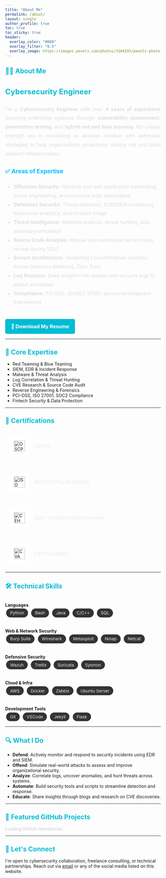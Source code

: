 ```yaml
---
title: "About Me"
permalink: /about/
layout: single
author_profile: true
toc: true
toc_sticky: true
header:
  overlay_color: "#000"
  overlay_filter: "0.5"
  overlay_image: https://images.pexels.com/photos/3184291/pexels-photo-3184291.jpeg
---
```


<style>
  h2 {
    color: #00bcd4 !important;
  }
  .skills-grid {
    display: grid;
    grid-template-columns: repeat(auto-fit, minmax(250px, 1fr));
    grid-gap: 2rem;
    margin-top: 2rem;
  }
  .skill-tag {
    background-color: #333;
    color: #eee;
    padding: 0.4rem 0.8rem;
    margin: 0.2rem;
    border-radius: 1.5rem;
    font-size: 0.85rem;
    display: inline-block;
  }
  .resume-button {
    display: inline-block;
    margin-top: 1.5rem;
    padding: 0.6rem 1.2rem;
    background-color: #00bcd4;
    color: white;
    border-radius: 5px;
    text-decoration: none;
    font-weight: bold;
    transition: background-color 0.3s ease;
  }
  .resume-button:hover {
    background-color: #0097a7;
  }
  .certifications-container {
    display: grid;
    grid-template-columns: repeat(auto-fit, minmax(280px, 1fr));
    gap: 1.5rem;
    margin-top: 1.5rem;
  }

  .cert-card {
    display: flex;
    align-items: center;
    gap: 1rem;
    background: rgba(255, 255, 255, 0.05);
    padding: 1rem;
    border-radius: 10px;
    transition: all 0.3s ease-in-out;
    box-shadow: 0 0 0 transparent;
  }

  .cert-card:hover {
    transform: scale(1.02);
    background: rgba(0, 191, 255, 0.1);
    box-shadow: 0 0 10px rgba(0, 191, 255, 0.2);
  }

  .cert-logo {
    width: 48px;
    height: 48px;
    background: white;
    border-radius: 8px;
    padding: 6px;
    display: flex;
    justify-content: center;
    align-items: center;
  }

  .cert-name {
    font-size: 1rem;
    font-weight: 600;
    color: #eee;
  }

  @media (max-width: 500px) {
    .cert-card {
      flex-direction: column;
      align-items: flex-start;
    }

    .cert-logo {
      margin-bottom: 0.5rem;
    }
  }
</style>

## 👨‍💻 About Me

<div style="color: #ddd; line-height: 1.8; font-size: 1.0rem;">

<h2 style="color:#00bfff;">Cybersecurity Engineer</h2>

<p style="text-align: justify;">
  I’m a <strong>Cybersecurity Engineer</strong> with over <strong>4 years of experience</strong> securing enterprise systems through <strong>vulnerability assessment</strong>, <strong>penetration testing</strong>, and <strong>hybrid red and blue teaming</strong>. My unique strength lies in combining an attacker mindset with defensive strategies to help organizations proactively reduce risk and build resilient infrastructures.
</p>


<h3 style="color:#00bfff;">✅ Areas of Expertise</h3>

<ul>
  <li><strong>Offensive Security:</strong> Network and web application pentesting, social engineering, and business logic exploitation</li>
  <li><strong>Defensive Security:</strong> Threat detection, EDR/SIEM monitoring, behavioral analytics, and incident triage</li>
  <li><strong>Threat Intelligence:</strong> Malware analysis, threat hunting, and adversary emulation</li>
  <li><strong>Source Code Analysis:</strong> Manual and automated secure code review during SDLC</li>
  <li><strong>Secure Architecture:</strong> Hardening Linux/Windows systems, Active Directory defenses, Zero Trust</li>
  <li><strong>Log Analysis:</strong> Deep insights into system and security logs to detect anomalies</li>
  <li><strong>Compliance:</strong> PCI DSS, ISO/IEC 27001, secure development frameworks</li>
</ul>

<a href="/assets/files/your_resume.pdf" class="resume-button" download>📄 Download My Resume</a>

</div>

---

## 🔧 Core Expertise

<ul>
  <li>Red Teaming & Blue Teaming</li>
  <li>SIEM, EDR & Incident Response</li>
  <li>Malware & Threat Analysis</li>
  <li>Log Correlation & Threat Hunting</li>
  <li>CVE Research & Source Code Audit</li>
  <li>Reverse Engineering & Forensics</li>
  <li>PCI-DSS, ISO 27001, SOC2 Compliance</li>
  <li>Fintech Security & Data Protection</li>
</ul>

---

## 📜 Certifications

<div class="certifications-container">
  <div class="cert-card">
    <div class="cert-logo">
      <img src="{{ '/assets/images/certification/oscp.png' | relative_url }}" alt="OSCP" width="36" height="36">
    </div>
    <div class="cert-name">OSCP+</div>
  </div>

  <div class="cert-card">
    <div class="cert-logo">
      <img src="{{ '/assets/images/certification/la.png' | relative_url }}" alt="ISO LA" width="36" height="36">
    </div>
    <div class="cert-name">ISO 27001 Lead Auditor</div>
  </div>

  <div class="cert-card">
    <div class="cert-logo">
      <img src="{{ '/assets/images/certification/ceh.png' | relative_url }}" alt="CEH" width="36" height="36">
    </div>
    <div class="cert-name">CEH – Certified Ethical Hacker</div>
  </div>

  <div class="cert-card">
    <div class="cert-logo">
      <img src="{{ '/assets/images/certification/cva.png' | relative_url }}" alt="CVA" width="36" height="36">
    </div>
    <div class="cert-name">CVA1 Certified</div>
  </div>
</div>

---

## 🛠️ Technical Skills

<div class="skills-grid">

<div>
<strong>Languages</strong><br/>
<span class="skill-tag">Python</span>
<span class="skill-tag">Bash</span>
<span class="skill-tag">Java</span>
<span class="skill-tag">C/C++</span>
<span class="skill-tag">SQL</span>
</div>

<div>
<strong>Web & Network Security</strong><br/>
<span class="skill-tag">Burp Suite</span>
<span class="skill-tag">Wireshark</span>
<span class="skill-tag">Metasploit</span>
<span class="skill-tag">Nmap</span>
<span class="skill-tag">Netcat</span>
</div>

<div>
<strong>Defensive Security</strong><br/>
<span class="skill-tag">Wazuh</span>
<span class="skill-tag">Trellix</span>
<span class="skill-tag">Suricata</span>
<span class="skill-tag">Sysmon</span>
</div>

<div>
<strong>Cloud & Infra</strong><br/>
<span class="skill-tag">AWS</span>
<span class="skill-tag">Docker</span>
<span class="skill-tag">Zabbix</span>
<span class="skill-tag">Ubuntu Server</span>
</div>

<div>
<strong>Development Tools</strong><br/>
<span class="skill-tag">Git</span>
<span class="skill-tag">VSCode</span>
<span class="skill-tag">Jekyll</span>
<span class="skill-tag">Flask</span>
</div>

</div>

---

## 🔍 What I Do

- **Defend**: Actively monitor and respond to security incidents using EDR and SIEM.  
- **Offend**: Simulate real-world attacks to assess and improve organizational security.  
- **Analyze**: Correlate logs, uncover anomalies, and hunt threats across systems.  
- **Automate**: Build security tools and scripts to streamline detection and response.  
- **Educate**: Share insights through blogs and research on CVE discoveries.

---

## 📂 Featured GitHub Projects

<div id="github-projects">
  <p style="color: #ccc;">Loading GitHub repositories...</p>
</div>

<script>
  fetch("https://api.github.com/users/Raju-Talukder/repos?sort=updated&per_page=5")
    .then(response => response.json())
    .then(repos => {
      const container = document.getElementById("github-projects");
      container.innerHTML = repos.map(repo => `
        <div style="margin-bottom: 1.5rem;">
          <h4><a href="${repo.html_url}" target="_blank">${repo.name}</a></h4>
          <p>${repo.description || "No description provided."}</p>
        </div>
      `).join('');
    })
    .catch(() => {
      document.getElementById("github-projects").innerHTML = "<p style='color: #f66;'>Unable to load GitHub projects.</p>";
    });
</script>

---

## 💬 Let's Connect

I'm open to cybersecurity collaboration, freelance consulting, or technical partnerships. Reach out via 
<a href="javascript:void(0);" onclick="document.getElementById('email').style.display='inline'; this.style.display='none';">email</a> 
or any of the social media listed on this website.

<span id="email" style="display:none;">
  <a href="mailto:rajutalukder70@gmail.com">rajutalukder70@gmail.com</a>
</span>

